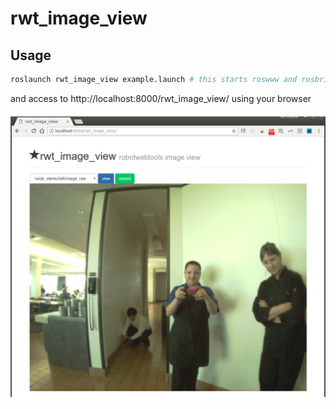 rwt_image_view
==============

Usage
-----
```sh
roslaunch rwt_image_view example.launch # this starts roswww and rosbridge_server and example data publisher
```

and access to http://localhost:8000/rwt_image_view/ using your browser

![rwt_image_view.png](images/rwt_image_view.png "rwt_image_view.png")
